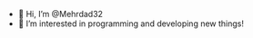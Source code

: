 - 👋 Hi, I’m @Mehrdad32
- 👀 I’m interested in programming and developing new things!

<!---
Mehrdad32/Mehrdad32 is a ✨ special ✨ repository because its `README.md` (this file) appears on your GitHub profile.
You can click the Preview link to take a look at your changes.
--->
